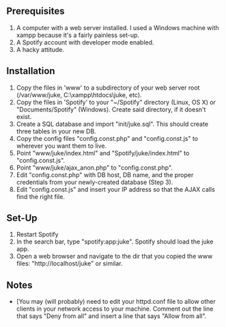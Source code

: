 Prerequisites
-------------

1. A computer with a web server installed. I used a Windows machine with xampp because it's a fairly painless set-up.
2. A Spotify account with developer mode enabled.
3. A hacky attitude.

Installation
------------

1. Copy the files in 'www' to a subdirectory of your web server root (/var/www/juke, C:\xampp\htdocs\juke, etc).
2. Copy the files in 'Spotify' to your "~/Spotify" directory (Linux, OS X) or "Documents/Spotify" (Windows). Create said directory, if it doesn't exist.
3. Create a SQL database and import "init/juke.sql". This should create three tables in your new DB.
4. Copy the config files "config.const.php" and "config.const.js" to wherever you want them to live.
5. Point "www/juke/index.html" and "Spotify/juke/index.html" to "config.const.js".
6. Point "www/juke/ajax_anon.php" to "config.const.php".
7. Edit "config.const.php" with DB host, DB name, and the proper credentials from your newly-created database (Step 3).
8. Edit "config.const.js" and insert your IP address so that the AJAX calls find the right file.

Set-Up
------
1. Restart Spotify
2. In the search bar, type "spotify:app:juke". Spotify should load the juke app.
3. Open a web browser and navigate to the dir that you copied the www files: "http://localhost/juke" or similar.

Notes
-----
* [You may (will probably) need to edit your httpd.conf file to allow other clients in your network access to your machine. Comment out the line that says "Deny from all" and insert a line that says "Allow from all".
